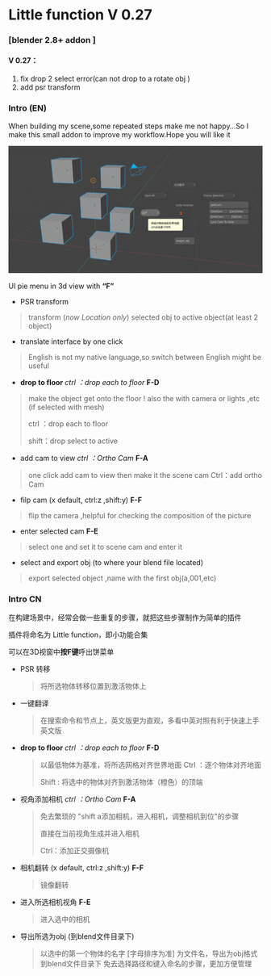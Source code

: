 # Little function V 0.27

### [blender 2.8+ addon ]

#### V 0.27：

1. fix drop 2 select error(can not drop to a rotate obj )
2. add psr transform 

### Intro (EN)

When building my scene,some repeated steps make me not happy…So I make this small addon to improve my workflow.Hope you will like it

![image-20200703180939060](image/image-20200703180939060.png)



UI pie menu in 3d view with **“F”**

+ PSR transform

> transform (*now Location only*) selected obj to active object(at least 2 object)

+ translate interface by one click

> English is not my native language,so switch between English might be useful

+ **drop to floor** *ctrl ：drop each to floor* **F-D**

> make the object get onto the floor ! also the with camera or lights ,etc (if selected with mesh)
>
> ctrl ：drop each to floor
>
> shift：drop select to active

+ add cam to view *ctrl ：Ortho Cam* **F-A**

> one click add cam to view
> then make it the scene cam
> Ctrl：add ortho Cam 

+ filp cam (x default, ctrl:z ,shift:y) **F-F**

> flip the camera ,helpful for checking the composition of the picture

+ enter selected cam **F-E**

> select one and set it to scene cam and enter it

+ select and export obj (to where your blend file located)

> export selected object ,name with the first obj(a,001,etc)



### Intro CN

在构建场景中，经常会做一些重复的步骤，就把这些步骤制作为简单的插件

插件将命名为 Little function，即小功能合集

可以在3D视窗中**按F键**呼出饼菜单

+ PSR 转移

    > 将所选物体转移位置到激活物体上

+ 一键翻译

    > 在搜索命令和节点上，英文版更为直观，多看中英对照有利于快速上手英文版

+ **drop to floor** *ctrl ：drop each to floor*  **F-D**

    > 以最低物体为基准，将所选网格对齐世界地面
    > Ctrl ：逐个物体对齐地面
    >
    > Shift : 将选中的物体对齐到激活物体（橙色）的顶端

+ 视角添加相机 *ctrl ：Ortho Cam*  **F-A**

    > 免去繁琐的 "shift a添加相机，进入相机，调整相机到位"的步骤
    >
    > 直接在当前视角生成并进入相机
    >
    > Ctrl：添加正交摄像机 

+ 相机翻转 (x default, ctrl:z ,shift:y) **F-F**

    > 镜像翻转

+ 进入所选相机视角 **F-E**

    > 进入选中的相机

+ 导出所选为obj (到blend文件目录下)

    > 以选中的第一个物体的名字 [字母排序为准] 为文件名，导出为obj格式到blend文件目录下
    > 免去选择路径和键入命名的步骤，更加方便管理